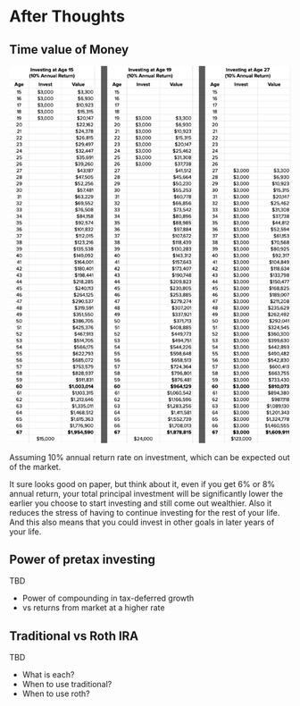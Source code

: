# After Thoughts

## Time value of Money

![Time value of Money](./../assets/time-value-of-money.png)

Assuming 10% annual return rate on investment, which can be expected out of the market.

It sure looks good on paper, but think about it, even if you get 6% or 8% annual return, your total principal investment will be significantly lower the earlier you choose to start investing and still come out wealthier. Also it reduces the stress of having to continue investing for the rest of your life. And this also means that you could invest in other goals in later years of your life.

## Power of pretax investing

TBD

- Power of compounding in tax-deferred growth
- vs returns from market at a higher rate

## Traditional vs Roth IRA

TBD

- What is each?
- When to use traditional?
- When to use roth?
